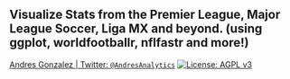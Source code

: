 ## Visualize Stats from the Premier League, Major League Soccer, Liga MX and beyond. (using ggplot, worldfootballr, nflfastr and more!)
[Andres Gonzalez | Twitter: `@AndresAnalytics`](https://twitter.com/AndresAnalytics) [![License: AGPL v3](https://img.shields.io/badge/license-AGP%20v3-blueviolet)](https://www.gnu.org/licenses/agpl-3.0)
